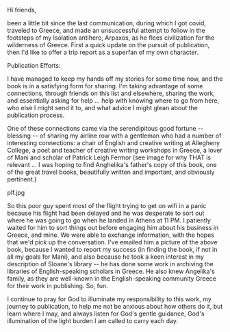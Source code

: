 

Hi friends,

been a little bit since the last communication, during which I got covid, traveled to Greece, and made an unsuccessful attempt to follow in the footsteps of my Isolation antihero, Arpaxos, as he flees civilization for the wilderness of Greece. First a quick update on the pursuit of publication, then I'd like to offer a trip report as a superfan of my own character.

Publication Efforts:

I have managed to keep my hands off my stories for some time now, and the book is in a satisfying form for sharing. I'm taking advantage of some connections, through friends on this list and elsewhere, sharing the work, and essentially asking for help … help with knowing where to go from here, who else I might send it to, and what advice I might glean about the publication process.

One of these connections came via the serendipitous good fortune -- blessing -- of sharing my airline row with a gentleman who had a number of interesting connections: a chair of English and creative writing at Allegheny College, a poet and teacher of creative writing workshops in Greece, a lover of Mani and scholar of Patrick Leigh Fermor (see image for why THAT is relevant ... I was hoping to find Anghelika's father's copy of this book, one of the great travel books, beautifully written and important, and obviously pertinent.)

plf.jpg

So this poor guy spent most of the flight trying to get on wifi in a panic because his flight had been delayed and he was desperate to sort out where he was going to go when he landed in Athens at 11 PM. I patiently waited for him to sort things out before engaging him about his business in Greece, and mine. We were able to exchange information, with the hopes that we'd pick up the conversation. I've emailed him a picture of the above book, because I wanted to report my success (in finding the book, if not in all my goals for Mani), and also because he took a keen interest in my description of Sloane's library -- he has done some work in archiving the libraries of English-speaking scholars in Greece. He also knew Angelika's family, as they are well-known in the English-speaking community Greece for their work in publishing. So, fun.

I continue to pray for God to illuminate my responsibility to this work, my journey to publication, to help me not be anxious about how others do it, but learn where I may, and always listen for God's gentle guidance, God's illumination of the light burden I am called to carry each day.


